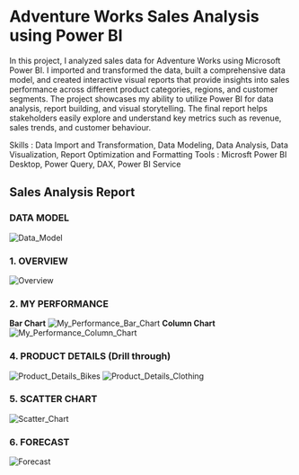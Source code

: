 # Adventure Works Sales Analysis using Power BI

In this project, I analyzed sales data for Adventure Works using Microsoft Power BI. I imported and transformed the data, built a comprehensive data model, and created interactive visual reports that provide insights into sales performance across different product categories, regions, and customer segments. The project showcases my ability to utilize Power BI for data analysis, report building, and visual storytelling. The final report helps stakeholders easily explore and understand key metrics such as revenue, sales trends, and customer behaviour.

Skills : Data Import and Transformation, Data Modeling, Data Analysis, Data Visualization, Report Optimization and Formatting
Tools : Microsft Power BI Desktop, Power Query, DAX, Power BI Service

## Sales Analysis Report

### DATA MODEL
![Data_Model](https://github.com/user-attachments/assets/e2b0c7d2-7f7e-4f5d-8a3d-d016af957ac5)
### 1. OVERVIEW
![Overview](https://github.com/user-attachments/assets/f1b52763-bed5-43e8-8075-f3a056e06ebc)
### 2. MY PERFORMANCE
**Bar Chart**
![My_Performance_Bar_Chart](https://github.com/user-attachments/assets/b7e8b474-bdac-46da-9117-140805ddfae1)
**Column Chart**
![My_Performance_Column_Chart](https://github.com/user-attachments/assets/196c426e-efab-41e8-bcdf-17f37be1e2aa)
### 4. PRODUCT DETAILS (Drill through)
![Product_Details_Bikes](https://github.com/user-attachments/assets/c9b9ffe6-951c-47f5-bbfd-0087ac1dc972)
![Product_Details_Clothing](https://github.com/user-attachments/assets/23f1b564-1187-4691-b6b8-e7137a896e36)
### 5. SCATTER CHART
![Scatter_Chart](https://github.com/user-attachments/assets/136db1eb-5942-48af-a732-7e67fa145ee9)
### 6. FORECAST
![Forecast](https://github.com/user-attachments/assets/a981015b-a2db-4224-8583-200dae69eeef)

